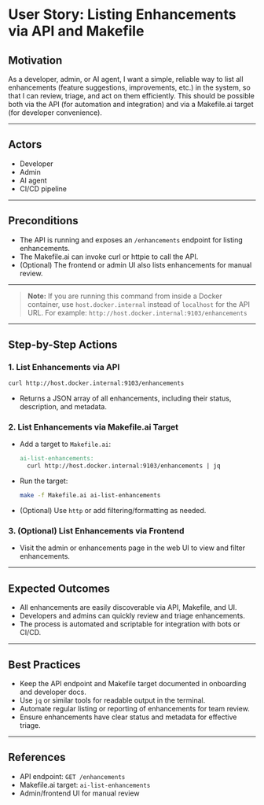 # User Story: Listing Enhancements via API and Makefile

## Motivation
As a developer, admin, or AI agent, I want a simple, reliable way to list all enhancements (feature suggestions, improvements, etc.) in the system, so that I can review, triage, and act on them efficiently. This should be possible both via the API (for automation and integration) and via a Makefile.ai target (for developer convenience).

---

## Actors
- Developer
- Admin
- AI agent
- CI/CD pipeline

---

## Preconditions
- The API is running and exposes an `/enhancements` endpoint for listing enhancements.
- The Makefile.ai can invoke curl or httpie to call the API.
- (Optional) The frontend or admin UI also lists enhancements for manual review.

---

> **Note:**
> If you are running this command from inside a Docker container, use `host.docker.internal` instead of `localhost` for the API URL. For example: `http://host.docker.internal:9103/enhancements`

---

## Step-by-Step Actions

### 1. List Enhancements via API
```bash
curl http://host.docker.internal:9103/enhancements
```
- Returns a JSON array of all enhancements, including their status, description, and metadata.

### 2. List Enhancements via Makefile.ai Target
- Add a target to `Makefile.ai`:
  ```makefile
  ai-list-enhancements:
  	curl http://host.docker.internal:9103/enhancements | jq
  ```
- Run the target:
  ```bash
  make -f Makefile.ai ai-list-enhancements
  ```
- (Optional) Use `http` or add filtering/formatting as needed.

### 3. (Optional) List Enhancements via Frontend
- Visit the admin or enhancements page in the web UI to view and filter enhancements.

---

## Expected Outcomes
- All enhancements are easily discoverable via API, Makefile, and UI.
- Developers and admins can quickly review and triage enhancements.
- The process is automated and scriptable for integration with bots or CI/CD.

---

## Best Practices
- Keep the API endpoint and Makefile target documented in onboarding and developer docs.
- Use `jq` or similar tools for readable output in the terminal.
- Automate regular listing or reporting of enhancements for team review.
- Ensure enhancements have clear status and metadata for effective triage.

---

## References
- API endpoint: `GET /enhancements`
- Makefile.ai target: `ai-list-enhancements`
- Admin/frontend UI for manual review 
